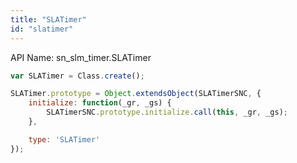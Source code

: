 ```yaml
---
title: "SLATimer"
id: "slatimer"
---
```


API Name: sn_slm_timer.SLATimer

```js
var SLATimer = Class.create();

SLATimer.prototype = Object.extendsObject(SLATimerSNC, {
	initialize: function(_gr, _gs) {
		SLATimerSNC.prototype.initialize.call(this, _gr, _gs);
	},

	type: 'SLATimer'
});
```